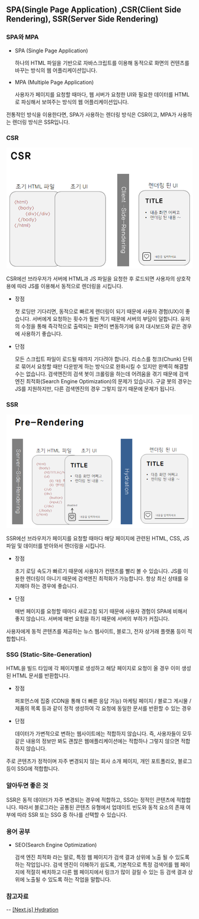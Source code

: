 ## SPA(Single Page Application) ,CSR(Client Side Rendering), SSR(Server Side Rendering)

### SPA와 MPA

- SPA (Single Page Application)

  하나의 HTML 파일을 기반으로 자바스크립트를 이용해 동적으로 화면의 컨텐츠를 바꾸는 방식의 웹 어플리케이션입니다.

- MPA (Multiple Page Application)

  사용자가 페이지를 요청할 때마다, 웹 서버가 요청한 UI와 필요한 데이터를 HTML로 파싱해서 보여주는 방식의 웹 어플리케이션입니다.

전통적인 방식을 이용한다면, SPA가 사용하는 렌더링 방식은 CSR이고, MPA가 사용하는 렌더링 방식은 SSR입니다.

### CSR

![](./csr.png)

CSR에선 브라우저가 서버에 HTML과 JS 파일을 요청한 후 로드되면 사용자의 상호작용에 따라 JS를 이용해서 동적으로 렌더링을 시킵니다.

- 장점

  첫 로딩만 기다리면, 동적으로 빠르게 렌더링이 되기 때문에 사용자 경험(UX)이 좋습니다.
  서버에게 요청하는 횟수가 훨씬 적기 때문에 서버의 부담이 덜합니다.
  유저의 수정을 통해 즉각적으로 출력되는 화면이 변동하기에 유저 대시보드와 같은 경우에 사용하기 좋습니다.

- 단점

  모든 스크립트 파일이 로드될 때까지 기다려야 합니다.
  리소스를 청크(Chunk) 단위로 묶어서 요청할 때만 다운받게 하는 방식으로 완화시킬 수 있지만 완벽히 해결할 수는 없습니다.
  검색엔진의 검색 봇이 크롤링을 하는데 어려움을 겪기 때문에 검색엔진 최적화(Search Engine Optimization)의 문제가 있습니다.
  구글 봇의 경우는 JS를 지원하지만, 다른 검색엔진의 경우 그렇지 않기 때문에 문제가 됩니다.

### SSR

![](./ssr.png)

SSR에선 브라우저가 페이지를 요청할 때마다 해당 페이지에 관련된 HTML, CSS, JS 파일 및 데이터를 받아와서 렌더링을 시킵니다.

- 장점

  초기 로딩 속도가 빠르기 때문에 사용자가 컨텐츠를 빨리 볼 수 있습니다.
  JS를 이용한 렌더링이 아니기 때문에 검색엔진 최적화가 가능합니다.
  항상 최신 상태를 유지해야 하는 경우에 좋습니다.

- 단점

  매번 페이지를 요청할 때마다 새로고침 되기 때문에 사용자 경험이 SPA에 비해서 좋지 않습니다.
  서버에 매번 요청을 하기 때문에 서버의 부하가 커집니다.

사용자에게 동적 콘텐츠를 제공하는 뉴스 웹사이트, 블로그, 전자 상거래 플랫폼 등이 적합합니다.

### SSG (Static-Site-Generation)

HTML을 빌드 타임에 각 페이지별로 생성하고 해당 페이지로 요청이 올 경우 이미 생성된 HTML 문서를 반환합니다.

- 장점

  퍼포먼스에 집중 (CDN을 통해 더 빠른 응답 가능)
  마케팅 페이지 / 블로그 게시물 / 제품의 목록 등과 같이 정적 생성하여 각 요청에 동일한 문서를 반환할 수 있는 경우

- 단점

  데이터가 가변적으로 변하는 웹사이트에는 적합하지 않습니다.
  즉, 사용자들이 모두 같은 내용의 정보만 봐도 괜찮은 웹애플리케이션에는 적합하나 그렇지 않으면 적합하지 않습니다.

주로 콘텐츠가 정적이며 자주 변경되지 않는 회사 소개 페이지, 개인 포트폴리오, 블로그 등이 SSG에 적합합니다.

### 알아두면 좋은 것

SSR은 동적 데이터가 자주 변경되는 경우에 적합하고, SSG는 정적인 콘텐츠에 적합합니다. 따라서 블로그라는 공통된 콘텐츠 유형에서 업데이트 빈도와 동적 요소의 존재 여부에 따라 SSR 또는 SSG 중 하나를 선택할 수 있습니다.

### 용어 공부

- SEO(Search Engine Optimization)

  검색 엔진 최적화 라는 말로, 특정 웹 페이지가 검색 결과 상위에 노출 될 수 있도록 하는 작업입니다. 검색 엔진이 이해하기 쉽도록, 기본적으로 특정 검색어를 웹 페이지에 적절히 배치하고 다른 웹 페이지에서 링크가 많이 걸릴 수 있는 등 검색 결과 상위에 노출될 수 있도록 하는 작업을 말합니다.

### 참고자료

-- [[Next.js] Hydration](https://velog.io/@hamjw0122/Next.js-Hydration)
